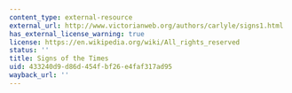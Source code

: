 ```yaml
---
content_type: external-resource
external_url: http://www.victorianweb.org/authors/carlyle/signs1.html
has_external_license_warning: true
license: https://en.wikipedia.org/wiki/All_rights_reserved
status: ''
title: Signs of the Times
uid: 433240d9-d86d-454f-bf26-e4faf317ad95
wayback_url: ''
---
```

